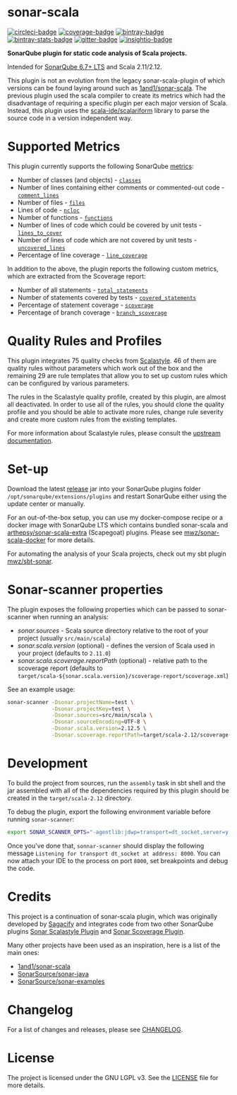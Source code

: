 sonar-scala
===
[![circleci-badge][]][circleci]
[![coverage-badge][]][coverage]
[![bintray-badge][]][bintray]
[![bintray-stats-badge][]][bintray-stats]
[![gitter-badge][]][gitter]
[![insightio-badge][]][insightio]

[circleci-badge]: https://img.shields.io/circleci/project/github/mwz/sonar-scala/master.svg?label=Build
[circleci]: https://circleci.com/gh/mwz/sonar-scala
[coverage-badge]: https://sonar.sonar-scala.com/api/badges/measure?key=sonar-scala&metric=coverage
[coverage]: https://sonar.sonar-scala.com/component_measures?id=sonar-scala&metric=coverage
[bintray-badge]: https://api.bintray.com/packages/mwz/maven/sonar-scala/images/download.svg
[bintray]: https://bintray.com/mwz/maven/sonar-scala/_latestVersion
[bintray-stats-badge]: https://img.shields.io/badge/dynamic/json.svg?uri=https://bintray.com/statistics/packageStatistics?pkgPath=/mwz/maven/sonar-scala&query=$.totalDownloads&label=Downloads+(last+30+days)&colorB=green
[bintray-stats]: https://bintray.com/mwz/maven/sonar-scala#statistics
[gitter-badge]: https://img.shields.io/gitter/room/sonar-scala/sonar-scala.svg?colorB=46BC99&label=Chat
[gitter]: https://gitter.im/sonar-scala/sonar-scala
[insightio-badge]: https://img.shields.io/badge/Insight.io-Ready-brightgreen.svg
[insightio]: https://insight.io/github.com/mwz/sonar-scala


**SonarQube plugin for static code analysis of Scala projects.**

Intended for [SonarQube 6.7+ LTS](https://www.sonarqube.org/downloads) and Scala 2.11/2.12.

This plugin is not an evolution from the legacy sonar-scala-plugin of which versions can be found laying around such as [1and1/sonar-scala](https://github.com/1and1/sonar-scala).
The previous plugin used the scala compiler to create its metrics which had the disadvantage of requiring a specific plugin per each major version of Scala.
Instead, this plugin uses the [scala-ide/scalariform](https://github.com/scala-ide/scalariform) library to parse the source code in a version independent way.


# Supported Metrics
This plugin currently supports the following SonarQube [metrics](https://docs.sonarqube.org/display/SONAR/Metric+Definitions):
- Number of classes (and objects) - [`classes`](https://docs.sonarqube.org/display/SONAR/Metric+Definitions#MetricDefinitions-Size)
- Number of lines containing either comments or commented-out code - [`comment_lines`](https://docs.sonarqube.org/display/SONAR/Metric+Definitions#MetricDefinitions-Size)
- Number of files - [`files`](https://docs.sonarqube.org/display/SONAR/Metric+Definitions#MetricDefinitions-Size)
- Lines of code - [`ncloc`](https://docs.sonarqube.org/display/SONAR/Metric+Definitions#MetricDefinitions-Size)
- Number of functions - [`functions`](https://docs.sonarqube.org/display/SONAR/Metric+Definitions#MetricDefinitions-Size)
- Number of lines of code which could be covered by unit tests - [`lines_to_cover`](https://docs.sonarqube.org/display/SONAR/Metric+Definitions#MetricDefinitions-Tests)
- 	Number of lines of code which are not covered by unit tests - [`uncovered_lines`](https://docs.sonarqube.org/display/SONAR/Metric+Definitions#MetricDefinitions-Tests)
- Percentage of line coverage - [`line_coverage`](https://docs.sonarqube.org/display/SONAR/Metric+Definitions#MetricDefinitions-Tests)

In addition to the above, the plugin reports the following custom metrics, which are extracted from the Scoverage report:
 - Number of all statements - [`total_statements`](https://github.com/mwz/sonar-scala/blob/3973e6a8b3857c06de7b6d996702eeb3e543e5e0/src/main/scala/com/mwz/sonar/scala/scoverage/ScoverageMetrics.scala#L64)
 - Number of statements covered by tests - [`covered_statements`](https://github.com/mwz/sonar-scala/blob/3973e6a8b3857c06de7b6d996702eeb3e543e5e0/src/main/scala/com/mwz/sonar/scala/scoverage/ScoverageMetrics.scala#L74)
 - Percentage of statement coverage - [`scoverage`](https://github.com/mwz/sonar-scala/blob/3973e6a8b3857c06de7b6d996702eeb3e543e5e0/src/main/scala/com/mwz/sonar/scala/scoverage/ScoverageMetrics.scala#L84)
 - Percentage of branch coverage - [`branch_scoverage`](https://github.com/mwz/sonar-scala/blob/3973e6a8b3857c06de7b6d996702eeb3e543e5e0/src/main/scala/com/mwz/sonar/scala/scoverage/ScoverageMetrics.scala#L96)


# Quality Rules and Profiles
This plugin integrates 75 quality checks from [Scalastyle](http://www.scalastyle.org/rules-1.0.0.html). 46 of them are quality rules without parameters which work out of the box and the remaining 29 are rule templates that allow you to set up custom rules which can be configured by various parameters.

The rules in the Scalastyle quality profile, created by this plugin, are almost all deactivated. In order to use all of the rules, you should clone the quality profile and you should be able to activate more rules, change rule severity and create more custom rules from the existing templates.

For more information about Scalastyle rules, please consult the [upstream documentation](http://www.scalastyle.org/rules-1.0.0.html).


# Set-up
Download the latest [release](https://github.com/mwz/sonar-scala/releases) jar into your SonarQube plugins folder `/opt/sonarqube/extensions/plugins` and restart SonarQube either using the update center or manually.

For an out-of-the-box setup, you can use my docker-compose recipe or a docker image with SonarQube LTS which contains bundled sonar-scala and [arthepsy/sonar-scala-extra](https://github.com/arthepsy/sonar-scala-extra) (Scapegoat) plugins. Please see [mwz/sonar-scala-docker](https://github.com/mwz/sonar-scala-docker) for more details.

For automating the analysis of your Scala projects, check out my sbt plugin [mwz/sbt-sonar](https://github.com/mwz/sbt-sonar).

# Sonar-scanner properties
The plugin exposes the following properties which can be passed to sonar-scanner when running an analysis:
- *sonar.sources* - Scala source directory relative to the root of your project (usually `src/main/scala`)
- *sonar.scala.version* (optional) - defines the version of Scala used in your project (defaults to `2.11.0`)
- *sonar.scala.scoverage.reportPath* (optional) - relative path to the scoverage report (defaults to `target/scala-${sonar.scala.version}/scoverage-report/scoverage.xml`)

See an example usage:
```bash
sonar-scanner -Dsonar.projectName=test \
              -Dsonar.projectKey=test \
              -Dsonar.sources=src/main/scala \
              -Dsonar.sourceEncoding=UTF-8 \
              -Dsonar.scala.version=2.12.5 \
              -Dsonar.scoverage.reportPath=target/scala-2.12/scoverage-report/scoverage.xml
```

# Development
To build the project from sources, run the `assembly` task in sbt shell and the jar assembled with all of the dependencies required by this plugin should be created in the `target/scala-2.12` directory. 

To debug the plugin, export the following environment variable before running `sonar-scanner`:
```bash
export SONAR_SCANNER_OPTS="-agentlib:jdwp=transport=dt_socket,server=y,suspend=y,address=8000"
```
Once you've done that, `sonnar-scanner` should display the following message `Listening for transport dt_socket at address: 8000`. You can now attach your IDE to the process on port `8000`, set breakpoints and debug the code.

# Credits
This project is a continuation of sonar-scala plugin, which was originally developed by [Sagacify](https://github.com/Sagacify/sonar-scala) and integrates code from two other SonarQube plugins [Sonar Scalastyle Plugin](https://github.com/NCR-CoDE/sonar-scalastyle) and [Sonar Scoverage Plugin](https://github.com/RadoBuransky/sonar-scoverage-plugin).

Many other projects have been used as an inspiration, here is a list of the main ones:

- [1and1/sonar-scala](https://github.com/1and1/sonar-scala)
- [SonarSource/sonar-java](https://github.com/SonarSource/sonar-java)
- [SonarSource/sonar-examples](https://github.com/SonarSource/sonar-examples)


# Changelog
For a list of changes and releases, please see [CHANGELOG](CHANGELOG.md).


# License
The project is licensed under the GNU LGPL v3. See the [LICENSE](LICENSE) file for more details.
